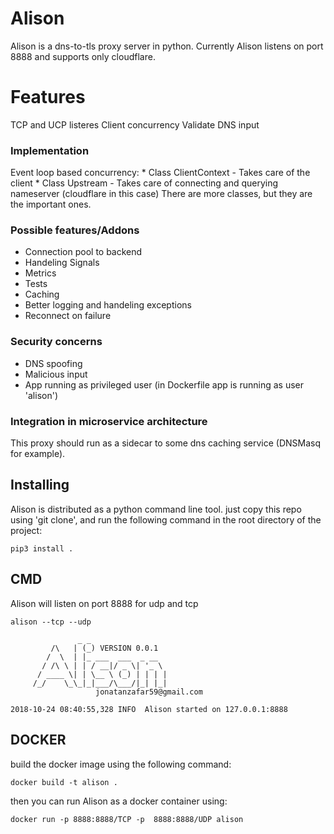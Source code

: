 # Alison

Alison is a dns-to-tls proxy server in python.
Currently Alison listens on port 8888 and supports only cloudflare.

# Features
TCP and UCP listeres
Client concurrency
Validate DNS input

### Implementation

Event loop based concurrency:
    * Class ClientContext - Takes care of the client
    * Class Upstream - Takes care of connecting and querying nameserver (cloudflare in this case)
    There are more classes, but they are the important ones.

### Possible features/Addons
* Connection pool to backend
* Handeling Signals
* Metrics
* Tests
* Caching
* Better logging and handeling exceptions
* Reconnect on failure

### Security concerns

* DNS spoofing
* Malicious input
* App running as privileged user (in Dockerfile app is running as user 'alison')

### Integration in microservice architecture

This proxy should run as a sidecar to some dns caching service (DNSMasq for example).

## Installing
Alison is distributed as a python command line tool. just copy this repo using 'git clone', and run the following command in the root directory of the project:
```
pip3 install .
```

## CMD
Alison will listen on port 8888 for udp and tcp
```
alison --tcp --udp

               _ _  
         /\   | (_) VERSION 0.0.1
        /  \  | |_ ___  ___  _ __ 
       / /\ \ | | / __|/ _ \| '_ \ 
      / ____ \| | \__ \ (_) | | | |  
     /_/    \_\_|_|___/\___/|_| |_|  
                   jonatanzafar59@gmail.com  

2018-10-24 08:40:55,328 INFO  Alison started on 127.0.0.1:8888

```

## DOCKER
build the docker image using the following command:
```
docker build -t alison .
```
then you can run Alison as a docker container using:
```
docker run -p 8888:8888/TCP -p  8888:8888/UDP alison
```